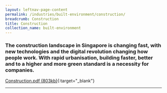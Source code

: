 ```yaml
---
layout: leftnav-page-content
permalink: /industries/built-environment/construction/
breadcrumb: Construction
title: Construction
collection_name: built-environment
---
```


### The construction landscape in Singapore is changing fast, with new technologies and the digital revolution changing how people work. With rapid urbanisation, building faster, better and to a higher and more green standard is a necessity for companies.

[Construction.pdf (803kb)](/images/PDF/Built-Environment/Construction.pdf){:target="_blank"}

---
